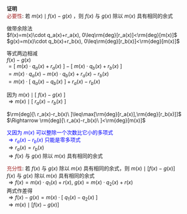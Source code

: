 **证明**  
<font color=brown>必要性</font>: 若 $m(x)\mid f(x)-g(x)$ ，则 $f(x)$ 与 $g(x)$ 除以 $m(x)$ 具有相同的余式  
  
做带余除法  
 $f(x)=m(x)\cdot q_a(x)+r_a(x), 0\leq\rm{deg}[r_a(x)]<\rm{deg}[m(x)]$  
 $g(x)=m(x)\cdot q_b(x)+r_b(x), 0\leq\rm{deg}[r_b(x)]<\rm{deg}[m(x)]$  
  
等式两边相减  
 $f(x)-g(x)$  
 $=[\ m(x)\cdot q_a(x)+r_a(x)\ ]-[\ m(x)\cdot q_b(x)+r_b(x)\ ]$  
 $=m(x)\cdot q_a(x)-m(x)\cdot q_b(x)+r_a(x)-r_b(x)$  
 $=m(x)\cdot [\ q_a(x)-q_b(x)\ ]+r_a(x)-r_b(x)$  
  
因为 $m(x)\mid[\ f(x)-g(x)\ ]$  
 $\Rightarrow m(x)\mid[\ r_a(x)-r_b(x)\ ]$  
  
 $\rm{deg}[\ r_a(x)-r_b(x)\ ]\leq\max[\rm{deg}[r_a(x)],\rm{deg}[r_b(x)]]$  
 $\Rightarrow \rm{deg}[\ r_a(x)-r_b(x)\ ]<\rm{deg}[m(x)]$  
  
<font color=blue>又因为 $m(x)$ 可以整除一个次数比它小的多项式</font>  
<font color=blue> $\Rightarrow r_a(x)-r_b(x)$ 只能是零多项式</font>  
 $\Rightarrow r_a(x)=r_b(x)$  
 $\Rightarrow f(x)$ 与 $g(x)$ 除以 $m(x)$ 具有相同的余式  
  
<font color=brown>充分性</font>: 若 $f(x)$ 与 $g(x)$ 除以 $m(x)$ 具有相同的余式，则 $m(x)\mid[f(x)-g(x)]$  
 $f(x)$ 与 $g(x)$ 除以 $m(x)$ 具有相同的余式  
 $\Rightarrow f(x)=m(x)\cdot q_1(x)+r(x),\ g(x)=m(x)\cdot q_2(x)+r(x)$  
两式作差得  
 $\Rightarrow f(x)-g(x)=m(x)\cdot [\ q_1(x)-q_2(x)\ ]$  
 $\Rightarrow m(x)\mid[f(x)-g(x)]$  
